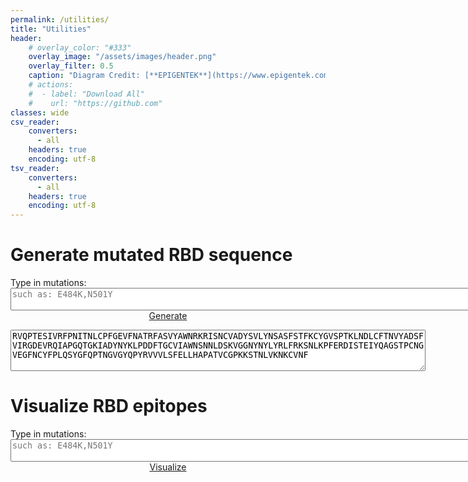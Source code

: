 ```yaml
---
permalink: /utilities/
title: "Utilities"
header: 
    # overlay_color: "#333"
    overlay_image: "/assets/images/header.png"
    overlay_filter: 0.5
    caption: "Diagram Credit: [**EPIGENTEK**](https://www.epigentek.com/)"
    # actions:
    #  - label: "Download All"
    #    url: "https://github.com"
classes: wide
csv_reader:
    converters:
      - all
    headers: true
    encoding: utf-8
tsv_reader:
    converters:
      - all
    headers: true
    encoding: utf-8
---
```

<style>
textarea.multiline {
    display: block;
}
a[class="btn btn--primary"] {
    display: block;
    float: center;
    text-align: center;
}
textarea[id="mutant-rbd-seq-output"] {
    font-family: monospace;
}
div.structure {
    width: 900px;
    height: 400px;
    position:relative;
}
</style>
<link rel="stylesheet" type="text/css" href="https://www.ebi.ac.uk/pdbe/pdb-component-library/css/pdbe-molstar-light-3.1.0.css">
<script type="text/javascript" src="https://www.ebi.ac.uk/pdbe/pdb-component-library/js/pdbe-molstar-plugin-3.1.0.js"></script>
<script src="https://cdn.bootcdn.net/ajax/libs/jquery/1.12.4/jquery.min.js"></script>
<script>
    $(document).ready(function() {
        $("#mutant-rbd-seq-button").click(function() {
            $("#mutant-rbd-seq-button").text("Generating...");
            var wt_seq = "RVQPTESIVRFPNITNLCPFGEVFNATRFASVYAWNRKRISNCVADYSVLYNSASFSTFKCYGVSPTKLNDLCFTNVYADSFVIRGDEVRQIAPGQTGKIADYNYKLPDDFTGCVIAWNSNNLDSKVGGNYNYLYRLFRKSNLKPFERDISTEIYQAGSTPCNGVEGFNCYFPLQSYGFQPTNGVGYQPYRVVVLSFELLHAPATVCGPKKSTNLVKNKCVNF";
            var wt_seqarr = wt_seq.split("");
            var rbd_resids = [];
            for (var i = 319; i <= 541; i++) {
                rbd_resids.push(i);
            };
            var mutant_seqarr = Array.from(wt_seqarr);
            var mutations = $("#mutant-rbd-seq-input textarea").val().split(",");
            for ( var mutation of mutations) {
                var mut_resid = parseInt(mutation.substring(1, mutation.length-1));
                var mut_aa = mutation.substring(mutation.length-1, mutation.length);
                rbd_resids.map(function(rbd_resid, idx) {
                    if (rbd_resid == mut_resid) {
                        mutant_seqarr[idx] = mut_aa;
                    }
                })
            };
            var mutant_seq = mutant_seqarr.join("");
            console.log(mutant_seq);
            $("#mutant-rbd-seq-output").val(mutant_seq);
            $("#mutant-rbd-seq-button").text("Generate");
        });
    })
</script>


<h1 id="mutant-rbd-seq">Generate mutated RBD sequence</h1>
<form>
<div id="mutant-rbd-seq-input"><label class="multiline">Type in mutations: <textarea rows="2" cols="100" class="multiline" placeholder="such as: E484K,N501Y"></textarea></label></div>
<div><a href="#mutant-rbd-seq" class="btn btn--primary" id="mutant-rbd-seq-button">Generate</a></div>
</form>
<textarea id="mutant-rbd-seq-output" rows="4" cols="80" readonly wrap="soft">RVQPTESIVRFPNITNLCPFGEVFNATRFASVYAWNRKRISNCVADYSVLYNSASFSTFKCYGVSPTKLNDLCFTNVYADSFVIRGDEVRQIAPGQTGKIADYNYKLPDDFTGCVIAWNSNNLDSKVGGNYNYLYRLFRKSNLKPFERDISTEIYQAGSTPCNGVEGFNCYFPLQSYGFQPTNGVGYQPYRVVVLSFELLHAPATVCGPKKSTNLVKNKCVNF</textarea>
<h1 id="rbd-epitope-viewer">Visualize RBD epitopes</h1>
<form>
<div id="rbd-epitope-viewer-input"><label class="multiline">Type in mutations: <textarea rows="2" cols="100" class="multiline" placeholder="such as: E484K,N501Y"></textarea></label></div>
<div><a href="#rbd-epitope-viewer" class="btn btn--primary" id="rbd-epitope-viewer-button">Visualize</a></div>
</form>
<div id="rbd-epitope-viewer-output" class="structure"></div>

<script>
var epitope_viewerInstance = new PDBeMolstarPlugin();
var options = {
    customData: { url: 'https://www.ebi.ac.uk/pdbe/model-server/v1/7wz2/atoms?label_entity_id=1&auth_asym_id=A&encoding=bcif', format: 'cif', binary:true },
    hideControls: true,
    landscape: true,
    pdbeLink: true,
    sequencePanel: true,
    bgColor: {r:255, g:255, b:255},
}
var viewerContainer = document.getElementById('rbd-epitope-viewer-output');
epitope_viewerInstance.render(viewerContainer, options);
epitope_viewerInstance.events.loadComplete.subscribe(function() {
    epitope_viewerInstance.visual.select({data:[{start_residue_number: 319, end_residue_number: 541, focus: false, sideChain: false}]});
})
$(document).ready(function() {
    $("#rbd-epitope-viewer-button").click(function() {
        $("#rbd-epitope-viewer-button").text("Visualizing...");
        var epitopes = $("#rbd-epitope-viewer-input textarea").val();
        epitope_viewerInstance.visual.reset({camera: true, theme: true})
        if (epitopes == "") {
        } else {
            var epitopes_selections = [];
            $.each(epitopes.split(","), function(key, value) {
                epitopes_selections.push({
                    color:{r:0, g:0, b:255},
                    residue_number: parseInt(value.substring(1, value.length-1)),
                    sideChain: true,
                    focus: true,
                });
            });
            epitope_viewerInstance.visual.select({data: epitopes_selections, nonSelectedColor:{r:255, g:255, b:255}});
        }
        $("#rbd-epitope-viewer-button").text("Visualize");
    })
})
</script>